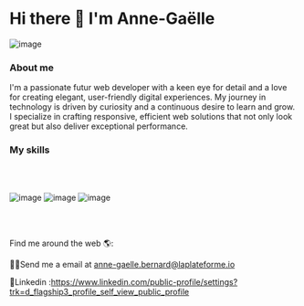  <h1>Hi there 👋 I'm Anne-Gaëlle </h1>

 
![image](https://github.com/user-attachments/assets/122d28b3-d2d2-4129-8515-1713fb6224cc)


              
                                                                                                                        
                                                                                                                        
                                                                                                                        
                                                                                                                        
                                                                                                                        

<h3>About me </h3>

I'm a passionate futur web developer with a keen eye for detail and a love for creating elegant, user-friendly digital experiences. My journey in technology is driven by curiosity and a continuous desire to learn and grow. I specialize in crafting responsive, efficient web solutions that not only look great but also deliver exceptional performance.


<h3> My skills</h3>

<br>
<br>

![image](https://github.com/user-attachments/assets/123c1e1c-21b4-43c9-8d00-8516bc345051)
![image](https://github.com/user-attachments/assets/3500f7bd-3a1d-4309-b1aa-a6f866c7cba2)
![image](https://github.com/user-attachments/assets/f76632e9-df7b-4816-83bf-094db839bc83)


<br>
<br>



Find me around the web 🌎:

✍🏾Send me a email at anne-gaelle.bernard@laplateforme.io 

💼Linkedin :https://www.linkedin.com/public-profile/settings?trk=d_flagship3_profile_self_view_public_profile

